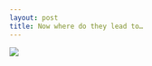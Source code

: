 ```yaml
---
layout: post
title: Now where do they lead to…
---
```


![](http://static.flickr.com/45/109635690_eeb16fa809.jpg)
